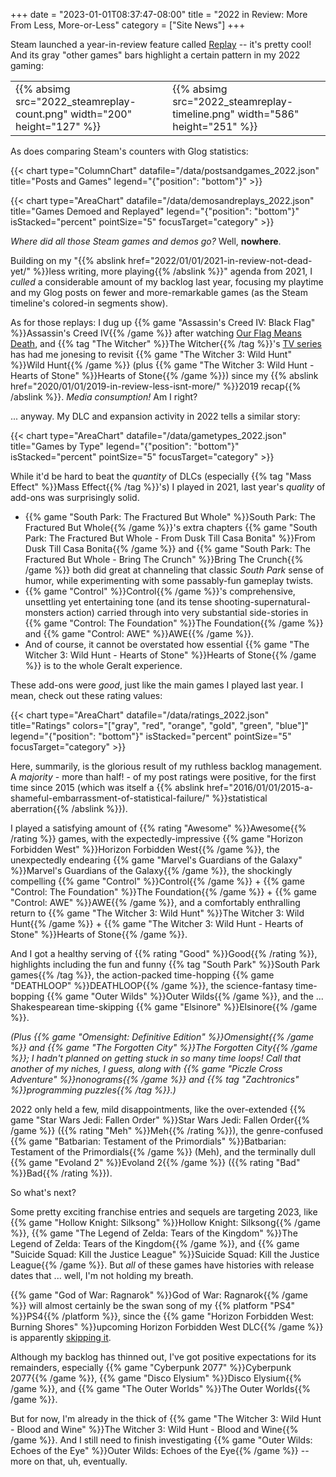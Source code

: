 +++
date = "2023-01-01T08:37:47-08:00"
title = "2022 in Review: More From Less, More-or-Less"
category = ["Site News"]
+++

Steam launched a year-in-review feature called <a href="https://store.steampowered.com/replay">Replay</a> -- it's pretty cool!  And its gray "other games" bars highlight a certain pattern in my 2022 gaming:

<table><tr><td>
{{% absimg src="2022_steamreplay-count.png" width="200" height="127" %}}
</td><td>
{{% absimg src="2022_steamreplay-timeline.png" width="586" height="251" %}}
</td></tr></table>

As does comparing Steam's counters with Glog statistics:

{{< chart type="ColumnChart" datafile="/data/postsandgames_2022.json" title="Posts and Games" legend="{\"position\": \"bottom\"}" >}}

{{< chart type="AreaChart" datafile="/data/demosandreplays_2022.json" title="Games Demoed and Replayed" legend="{\"position\": \"bottom\"}" isStacked="percent" pointSize="5" focusTarget="category" >}}

<i>Where did all those Steam games and demos go?</i>  Well, <b>nowhere</b>.

Building on my "{{% abslink href="2022/01/01/2021-in-review-not-dead-yet/" %}}less writing, more playing{{% /abslink %}}" agenda from 2021, I <i>culled</i> a considerable amount of my backlog last year, focusing my playtime and my Glog posts on fewer and more-remarkable games (as the Steam timeline's colored-in segments show).

As for those replays: I dug up {{% game "Assassin's Creed IV: Black Flag" %}}Assassin's Creed IV{{% /game %}} after watching <a href="https://www.imdb.com/title/tt11000902/">Our Flag Means Death</a>, and {{% tag "The Witcher" %}}The Witcher{{% /tag %}}'s <a href="https://www.imdb.com/title/tt5180504/">TV series</a> has had me jonesing to revisit {{% game "The Witcher 3: Wild Hunt" %}}Wild Hunt{{% /game %}} (plus {{% game "The Witcher 3: Wild Hunt - Hearts of Stone" %}}Hearts of Stone{{% /game %}}) since my {{% abslink href="2020/01/01/2019-in-review-less-isnt-more/" %}}2019 recap{{% /abslink %}}.  <i>Media consumption!</i>  Am I right?

... anyway.  My DLC and expansion activity in 2022 tells a similar story:

{{< chart type="AreaChart" datafile="/data/gametypes_2022.json" title="Games by Type" legend="{\"position\": \"bottom\"}" isStacked="percent" pointSize="5" focusTarget="category" >}}

While it'd be hard to beat the <i>quantity</i> of DLCs (especially {{% tag "Mass Effect" %}}Mass Effect{{% /tag %}}'s) I played in 2021, last year's <i>quality</i> of add-ons was surprisingly solid.

<ul>
<li>{{% game "South Park: The Fractured But Whole" %}}South Park: The Fractured But Whole{{% /game %}}'s extra chapters {{% game "South Park: The Fractured But Whole - From Dusk Till Casa Bonita" %}}From Dusk Till Casa Bonita{{% /game %}} and {{% game "South Park: The Fractured But Whole - Bring The Crunch" %}}Bring The Crunch{{% /game %}} both did great at channeling that classic <i>South Park</i> sense of humor, while experimenting with some passably-fun gameplay twists.</li>
<li>{{% game "Control" %}}Control{{% /game %}}'s comprehensive, unsettling yet entertaining tone (and its tense shooting-supernatural-monsters action) carried through into very substantial side-stories in {{% game "Control: The Foundation" %}}The Foundation{{% /game %}} and {{% game "Control: AWE" %}}AWE{{% /game %}}.</li>
<li>And of course, it cannot be overstated how essential {{% game "The Witcher 3: Wild Hunt - Hearts of Stone" %}}Hearts of Stone{{% /game %}} is to the whole Geralt experience.</li>
</ul>

These add-ons were <i>good</i>, just like the main games I played last year.  I mean, check out these rating values:

{{< chart type="AreaChart" datafile="/data/ratings_2022.json" title="Ratings" colors="[\"gray\", \"red\", \"orange\", \"gold\", \"green\", \"blue\"]" legend="{\"position\": \"bottom\"}" isStacked="percent" pointSize="5" focusTarget="category" >}}

Here, summarily, is the glorious result of my ruthless backlog management.  A <i>majority</i> - more than half! - of my post ratings were positive, for the first time since 2015 (which was itself a {{% abslink href="2016/01/01/2015-a-shameful-embarrassment-of-statistical-failure/" %}}statistical aberration{{% /abslink %}}).

I played a satisfying amount of {{% rating "Awesome" %}}Awesome{{% /rating %}} games, with the expectedly-impressive {{% game "Horizon Forbidden West" %}}Horizon Forbidden West{{% /game %}}, the unexpectedly endearing {{% game "Marvel's Guardians of the Galaxy" %}}Marvel's Guardians of the Galaxy{{% /game %}}, the shockingly compelling {{% game "Control" %}}Control{{% /game %}} + {{% game "Control: The Foundation" %}}The Foundation{{% /game %}} + {{% game "Control: AWE" %}}AWE{{% /game %}}, and a comfortably enthralling return to {{% game "The Witcher 3: Wild Hunt" %}}The Witcher 3: Wild Hunt{{% /game %}} + {{% game "The Witcher 3: Wild Hunt - Hearts of Stone" %}}Hearts of Stone{{% /game %}}.

And I got a healthy serving of {{% rating "Good" %}}Good{{% /rating %}}, highlights including the fun and funny {{% tag "South Park" %}}South Park games{{% /tag %}}, the action-packed time-hopping {{% game "DEATHLOOP" %}}DEATHLOOP{{% /game %}}, the science-fantasy time-bopping {{% game "Outer Wilds" %}}Outer Wilds{{% /game %}}, and the ... Shakespearean time-skipping {{% game "Elsinore" %}}Elsinore{{% /game %}}.

<i>(Plus {{% game "Omensight: Definitive Edition" %}}Omensight{{% /game %}} and {{% game "The Forgotten City" %}}The Forgotten City{{% /game %}}; I hadn't planned on getting stuck in so many time loops!  Call that another of my niches, I guess, along with {{% game "Piczle Cross Adventure" %}}nonograms{{% /game %}} and {{% tag "Zachtronics" %}}programming puzzles{{% /tag %}}.)</i>

2022 only held a few, mild disappointments, like the over-extended {{% game "Star Wars Jedi: Fallen Order" %}}Star Wars Jedi: Fallen Order{{% /game %}} ({{% rating "Meh" %}}Meh{{% /rating %}}), the genre-confused {{% game "Batbarian: Testament of the Primordials" %}}Batbarian: Testament of the Primordials{{% /game %}} (Meh), and the terminally dull {{% game "Evoland 2" %}}Evoland 2{{% /game %}} ({{% rating "Bad" %}}Bad{{% /rating %}}).

So what's next?

Some pretty exciting franchise entries and sequels are targeting 2023, like {{% game "Hollow Knight: Silksong" %}}Hollow Knight: Silksong{{% /game %}}, {{% game "The Legend of Zelda: Tears of the Kingdom" %}}The Legend of Zelda: Tears of the Kingdom{{% /game %}}, and {{% game "Suicide Squad: Kill the Justice League" %}}Suicide Squad: Kill the Justice League{{% /game %}}.  But <i>all</i> of these games have histories with release dates that ... well, I'm not holding my breath.

{{% game "God of War: Ragnarok" %}}God of War: Ragnarok{{% /game %}} will almost certainly be the swan song of my {{% platform "PS4" %}}PS4{{% /platform %}}, since the {{% game "Horizon Forbidden West: Burning Shores" %}}upcoming Horizon Forbidden West DLC{{% /game %}} is apparently <a href="https://www.ign.com/articles/horizon-forbidden-west-burning-shores-dlc-announced-exclusive-to-ps5">skipping it</a>.

Although my backlog has thinned out, I've got positive expectations for its remainders, especially {{% game "Cyberpunk 2077" %}}Cyberpunk 2077{{% /game %}}, {{% game "Disco Elysium" %}}Disco Elysium{{% /game %}}, and {{% game "The Outer Worlds" %}}The Outer Worlds{{% /game %}}.

But for now, I'm already in the thick of {{% game "The Witcher 3: Wild Hunt - Blood and Wine" %}}The Witcher 3: Wild Hunt - Blood and Wine{{% /game %}}.  And I still need to finish investigating {{% game "Outer Wilds: Echoes of the Eye" %}}Outer Wilds: Echoes of the Eye{{% /game %}} -- more on that, uh, eventually.
